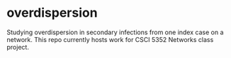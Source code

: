 # overdispersion
Studying overdispersion in secondary infections from one index case on a network. This repo currently hosts work for CSCI 5352 Networks class project. 
